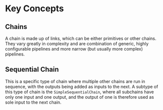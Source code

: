 # Key Concepts

## Chains
A chain is made up of links, which can be either primitives or other chains. 
They vary greatly in complexity and are combination of generic, highly configurable pipelines and more narrow (but usually more complex) pipelines.

## Sequential Chain
This is a specific type of chain where multiple other chains are run in sequence, with the outputs being added as inputs
to the next. A subtype of this type of chain is the `SimpleSequentialChain`, where all subchains have only one input and one output,
and the output of one is therefore used as sole input to the next chain.

